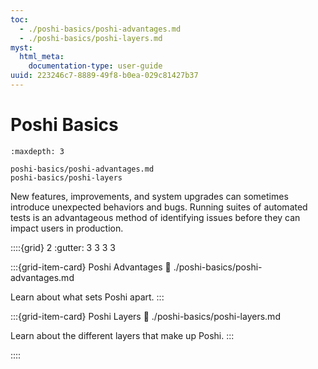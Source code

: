 ```yaml
---
toc:
  - ./poshi-basics/poshi-advantages.md
  - ./poshi-basics/poshi-layers.md
myst:
  html_meta:
    documentation-type: user-guide
uuid: 223246c7-8889-49f8-b0ea-029c81427b37
---
```


# Poshi Basics

```{toctree}
:maxdepth: 3

poshi-basics/poshi-advantages.md
poshi-basics/poshi-layers
```

New features, improvements, and system upgrades can sometimes introduce unexpected behaviors and bugs. Running suites of automated tests is an advantageous method of identifying issues before they can impact users in production.


::::{grid} 2
:gutter: 3 3 3 3

:::{grid-item-card} Poshi Advantages
:link: ./poshi-basics/poshi-advantages.md

Learn about what sets Poshi apart.
:::

:::{grid-item-card} Poshi Layers
:link: ./poshi-basics/poshi-layers.md

Learn about the different layers that make up Poshi.
:::

::::
